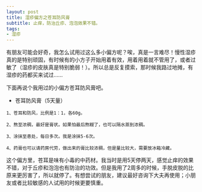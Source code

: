 ```yaml
---
layout: post
title: 湿疹偏方之苍耳防风膏 
subtitle: 止痒，防治丘疹、泡泡效果不错。
tags:
- 湿疹
---
```


有朋友可能会好奇，我怎么试用过这么多小偏方呢？唉，真是一言难尽！慢性湿疹真的是特别顽固，有时候有的小方子开始用着有效，用着用着就不管用了，或者过敏了（湿疹的皮肤真是特别脆弱！）。所以总是反复摸索，那时候我路过地摊，有湿疹的药都买来试过……

下面再说个我用过的小偏方苍耳防风膏吧。

- 苍耳防风膏（5天量）

```
1、苍耳和防风，比例是1：1，各60g。

2、熬至浓稠，最好是膏状。如果怕最后熬糊了，也可以隔水蒸到浓稠。

3、涂抹至患处，每日多次。我是涂抹5-6次。

4、药膏也可以请药房代劳，做出来的膏比较浓稠，但是量比较大，需要放冰箱冷藏。
```

这个偏方里，苍耳是味有小毒的中药材。我当时是用5天停两天，感觉止痒的效果不错，对于丘疹和泡泡也有防治的功效。但是我用了2周多的时候，手脱皮脱的比原来更厉害了，所以就停了。有想尝试的朋友，建议最好咨询下大夫再使用；小朋友或者比较敏感的人试用的时候更要慎重。

